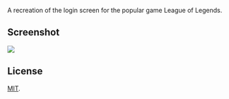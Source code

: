 A recreation of the login screen for the popular game League of Legends.

## Screenshot
<p>
    <img src="/images/demo.png" />
</p>


## License
[MIT](https://choosealicense.com/licenses/mit/).